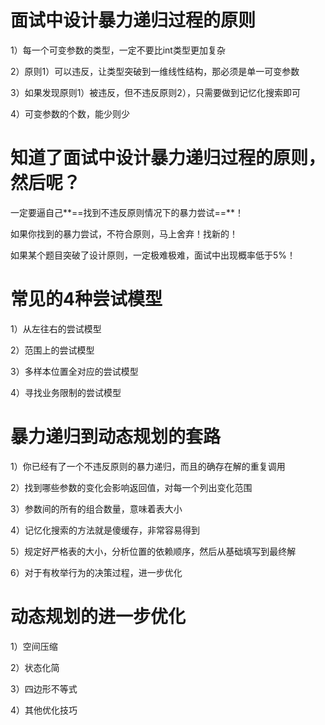 # 面试中设计暴力递归过程的原则

1）每一个可变参数的类型，一定不要比int类型更加复杂

2）原则1）可以违反，让类型突破到一维线性结构，那必须是单一可变参数

3）如果发现原则1）被违反，但不违反原则2），只需要做到记忆化搜索即可

4）可变参数的个数，能少则少



# 知道了面试中设计暴力递归过程的原则，然后呢？

一定要逼自己**==找到不违反原则情况下的暴力尝试==**！

如果你找到的暴力尝试，不符合原则，马上舍弃！找新的！

如果某个题目突破了设计原则，一定极难极难，面试中出现概率低于5%！



# 常见的4种尝试模型

1）从左往右的尝试模型

2）范围上的尝试模型

3）多样本位置全对应的尝试模型

4）寻找业务限制的尝试模型



# 暴力递归到动态规划的套路

1）你已经有了一个不违反原则的暴力递归，而且的确存在解的重复调用

2）找到哪些参数的变化会影响返回值，对每一个列出变化范围

3）参数间的所有的组合数量，意味着表大小

4）记忆化搜索的方法就是傻缓存，非常容易得到

5）规定好严格表的大小，分析位置的依赖顺序，然后从基础填写到最终解

6）对于有枚举行为的决策过程，进一步优化



# 动态规划的进一步优化

1）空间压缩

2）状态化简

3）四边形不等式

4）其他优化技巧